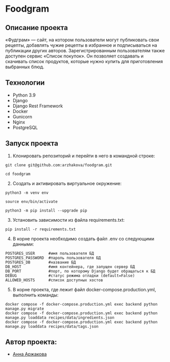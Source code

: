 # Foodgram
## Описание проекта
«Фудграм» — сайт, на котором пользователи могут публиковать свои рецепты, добавлять чужие рецепты в избранное и подписываться на публикации других авторов. Зарегистрированным пользователям также доступен сервис «Список покупок». Он позволяет создавать и скачивать список продуктов, которые нужно купить для приготовления выбранных блюд.

## Технологии
* Python 3.9
* Django
* Django Rest Framework
* Docker
* Gunicorn
* Nginx
* PostgreSQL
## Запуск проекта
1. Клонировать репозиторий и перейти в него в командной строке:

```
git clone git@github.com:arzhakova/foodgram.git
```

```
cd foodgram
```

2. Создать и активировать виртуальное окружение:

```
python3 -m venv env
```

```
source env/bin/activate
```

```
python3 -m pip install --upgrade pip
```

3. Установить зависимости из файла requirements.txt:

```
pip install -r requirements.txt
```

4. В корне проекта необходимо создать файл .env со следующими данными:
```
POSTGRES_USER      #имя пользователя БД 
POSTGRES_PASSWORD  #пароль пользователя БД 
POSTGRES_DB        #название БД
DB_HOST            #имя контейнера, где запущен сервер БД
DB_PORT            #порт, по которому Django будет обращаться к БД 
DEBUG              #статус режима отладки (default=False)
ALLOWED_HOSTS      #список доступных хостов
```
5. В корне проекта, где лежит файл docker-compose.production.yml, выполнить команды:
```
docker compose -f docker-compose.production.yml exec backend python manage.py migrate
docker compose -f docker-compose.production.yml exec backend python manage.py loaddata recipes/data/ingredients.json
docker compose -f docker-compose.production.yml exec backend python manage.py loaddata recipes/data/tags.json
```
## Автор проекта:
*  [Анна Аржакова](https://github.com/arzhakova)
